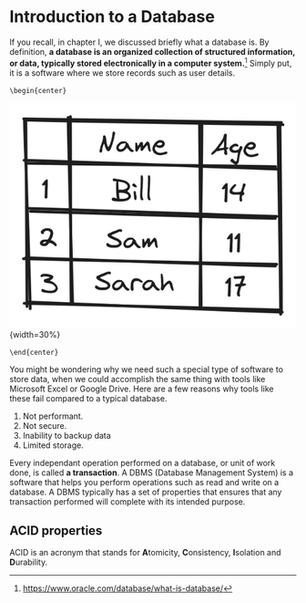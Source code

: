 # Introduction to a Database

If you recall, in chapter I, we discussed briefly what a database is. By definition, **a database is an organized collection of structured information, or data, typically stored electronically in a computer system.**[^1] Simply put, it is a software where we store records such as user details.

```{=latex}
\begin{center}
```
![A basic database](src/book/images/6.1.png){width=30%}
```{=latex}
\end{center}
```

You might be wondering why we need such a special type of software to store data, when we could accomplish the same thing with tools like Microsoft Excel or Google Drive. Here are a few reasons why tools like these fail compared to a typical database.

1. Not performant.
2. Not secure.
3. Inability to backup data
4. Limited storage.

Every independant operation performed on a database, or unit of work done, is called **a transaction**. A DBMS (Database Management System) is a software that helps you perform operations such as read and write on a database. A DBMS typically has a set of properties that ensures that any transaction performed will complete with its intended purpose.

## ACID properties
ACID is an acronym that stands for **A**tomicity, **C**onsistency, **I**solation and **D**urability.

[^1]: https://www.oracle.com/database/what-is-database/

